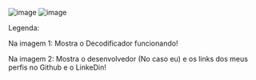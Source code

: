 ![image](https://github.com/comfortablycamel/Decodificador-Modelo-2---Alura/assets/174260284/bc309af2-8558-423d-8ffa-b3125360b3b5)
![image](https://github.com/comfortablycamel/Decodificador-Modelo-2---Alura/assets/174260284/e7f8c613-4cfa-4f88-9360-273fa73f63d4)

Legenda: 

Na imagem 1: Mostra o Decodificador funcionando!

Na imagem 2: Mostra o desenvolvedor (No caso eu) e os links dos meus perfis no Github e o LinkeDin!
